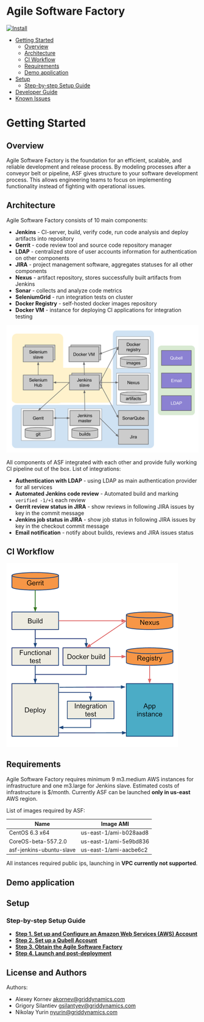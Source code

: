 Agile Software Factory
======================

[![Install](https://raw.github.com/qubell-bazaar/component-skeleton/master/img/install.png)](https://express.qubell.com/applications/upload?metadataUrl=http://gd-asf.s3.amazonaws.com/meta.yaml)

* [Getting Started](#getting-started)
	* [Overview](#overview)
	* [Architecture](#architecture)
	* [CI Workflow](#ci-workflow)
	* [Requirements](#requirements)
	* [Demo application](#demoapp)
* [Setup](#setup)
	* [Step-by-step Setup Guide](#step-by-step-setup)
* [Developer Guide](#develop)
* [Known Issues](#issues)

<a name="getting-started"></a>
# Getting Started

<a name="overview"></a>
## Overview

Agile Software Factory is the foundation for an efficient, scalable, and reliable development and release process. By modeling processes after a conveyor belt or pipeline, ASF gives structure to your software development process. This allows engineering teams to focus on implementing functionality instead of fighting with operational issues.

<a name="architecture"></a>
## Architecture

Agile Software Factory consists of 10 main components:

- **Jenkins** - CI-server, build, verify code, run code analysis and deploy artifacts into repository
- **Gerrit** - code review tool and source code repository manager
- **LDAP** - centralized store of user accounts information for authentication on other components
- **JIRA** - project management software, aggregates statuses for all other components
- **Nexus** - artifact repository, stores successfully built artifacts from Jenkins
- **Sonar** - collects and analyze code metrics
- **SeleniumGrid** - run integration tests on cluster
- **Docker Registry** - self-hosted docker images repository
- **Docker VM** - instance for deploying CI applications for integration testing

![Component infrastructure](docs/images/readme/infrastructure.png)

All components of ASF integrated with each other and provide fully working CI pipeline out of the box. List of integrations:

- **Authentication with LDAP** - using LDAP as main authentication provider for all services
- **Automated Jenkins code review** - Automated build and marking `verified -1/+1` each review
- **Gerrit review status in JIRA** - show reviews in following JIRA issues by key in the commit message
- **Jenkins job status in JIRA** -  show job status in following JIRA issues by key in the checkout commit message
- **Email notification** - notify about builds, reviews and JIRA issues status

<a name="ci-workflow"></a>
## CI Workflow

![Component infrastructure](docs/images/readme/ci-flow.png)

<a name="requirements"></a>
## Requirements

Agile Software Factory requires minimum 9 m3.medium AWS instances for infrastructure and one m3.large for Jenkins slave. Estimated costs of infrastructure is $<cost>/month. Currently ASF can be launched **only in us-east** AWS region.

List of images required by ASF:

| Name | Image AMI |
|------|-----------|
| CentOS 6.3 x64 | us-east-1/ami-b028aad8 |
| CoreOS-beta-557.2.0 | us-east-1/ami-5e9bd836 |
| asf-jenkins-ubuntu-slave | us-east-1/ami-aacbe6c2 |

All instances required public ips, launching in **VPC currently not supported**.

<a name="demoapp"></a>
## Demo application

<a name="setup"></a>
## Setup

<a name="step-by-step-setup"></a>
### Step-by-step Setup Guide
- **[Step 1. Set up and Configure an Amazon Web Services (AWS) Account](docs/install-guide/step-1.md)**
- **[Step 2. Set up a Qubell Account](docs/install-guide/step-2.md)**
- **[Step 3. Obtain the Agile Software Factory](docs/install-guide/step-3.md)**
- **[Step 4. Launch and post-deployment](docs/install-guide/step-4.md)**

License and Authors
-------------------
Authors:
- Alexey Kornev <akornev@griddynamics.com>
- Grigory Silantiev <gsilantyev@griddynamics.com>
- Nikolay Yurin <nyurin@griddynamics.com>
